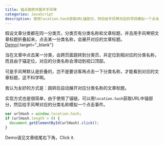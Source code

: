 ```yaml
---
title: 锚点跳转并展开手风琴
categories: JavaScript
description: 使用location.hash获取URL锚部分，然后给手风琴对应的项目模拟一个点击事件
---
```


假设文章分类都在同一分类页，分类页有分类名称和文章标题，并且用手风琴把文章标题折叠起来，点击某一分类名称，会展开对应的文章标题。[Demo](/archive){:target="_blank"}

当在文章中点击某一分类，会跨页面跳转到分类页，并定位到相对应的分类名称，而且由于锚定位，对应的分类名称会滑动到视口顶部。

可是手风琴默认是折叠的，岂不是要访客再点击一下分类名称，才能看到对应的文章标题，这不科学啊。

我认为友好的方式是：跳转后自动展开对应分类名称的文章标题。

实现方式也是很简单，由于使用了锚链，可以用`location.hash`获取URL中锚部分，然后给手风琴对应的分类名称模拟一个点击事件。

```javascript
var urlHash = window.location.hash;
if (urlHash.length > 0) {
  document.getElementById(urlHash).click();
}
```

<!-- more -->

Demo请见文章结尾右下角，Click it.